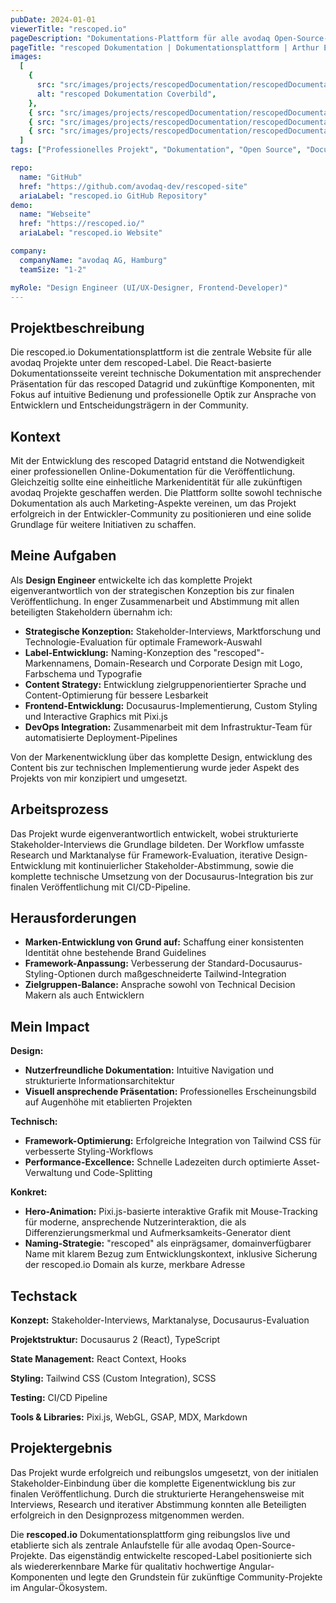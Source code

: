 ```yaml
---
pubDate: 2024-01-01
viewerTitle: "rescoped.io"
pageDescription: "Dokumentations-Plattform für alle avodaq Open-Source-Projekte"
pageTitle: "rescoped Dokumentation | Dokumentationsplattform | Arthur Ersosi"
images:
  [
    {
      src: "src/images/projects/rescopedDocumentation/rescopedDocumentation-cover.webp",
      alt: "rescoped Dokumentation Coverbild",
    },
    { src: "src/images/projects/rescopedDocumentation/rescopedDocumentation-01.webp", alt: "Hero-Bereich" },
    { src: "src/images/projects/rescopedDocumentation/rescopedDocumentation-02.webp", alt: "Dokumentation" },
    { src: "src/images/projects/rescopedDocumentation/rescopedDocumentation-03.webp", alt: "Nachrichten-Seite" },
  ]
tags: ["Professionelles Projekt", "Dokumentation", "Open Source", "Docusaurus", "React", "Frontend-Entwicklung"]

repo:
  name: "GitHub"
  href: "https://github.com/avodaq-dev/rescoped-site"
  ariaLabel: "rescoped.io GitHub Repository"
demo:
  name: "Webseite"
  href: "https://rescoped.io/"
  ariaLabel: "rescoped.io Website"

company:
  companyName: "avodaq AG, Hamburg"
  teamSize: "1-2"

myRole: "Design Engineer (UI/UX-Designer, Frontend-Developer)"
---
```


## Projektbeschreibung

Die rescoped.io Dokumentationsplattform ist die zentrale Website für alle avodaq Projekte unter dem rescoped-Label. Die
React-basierte Dokumentationsseite vereint technische Dokumentation mit ansprechender Präsentation für das rescoped
Datagrid und zukünftige Komponenten, mit Fokus auf intuitive Bedienung und professionelle Optik zur Ansprache von
Entwicklern und Entscheidungsträgern in der Community.

## Kontext

Mit der Entwicklung des rescoped Datagrid entstand die Notwendigkeit einer professionellen Online-Dokumentation für die
Veröffentlichung. Gleichzeitig sollte eine einheitliche Markenidentität für alle zukünftigen avodaq Projekte geschaffen
werden. Die Plattform sollte sowohl technische Dokumentation als auch Marketing-Aspekte vereinen, um das Projekt
erfolgreich in der Entwickler-Community zu positionieren und eine solide Grundlage für weitere Initiativen zu schaffen.

## Meine Aufgaben

Als **Design Engineer** entwickelte ich das komplette Projekt eigenverantwortlich von der strategischen Konzeption bis
zur finalen Veröffentlichung. In enger Zusammenarbeit und Abstimmung mit allen beteiligten Stakeholdern übernahm ich:

- **Strategische Konzeption:** Stakeholder-Interviews, Marktforschung und Technologie-Evaluation für optimale
  Framework-Auswahl
- **Label-Entwicklung:** Naming-Konzeption des "rescoped"-Markennamens, Domain-Research und Corporate Design mit Logo,
  Farbschema und Typografie
- **Content Strategy:** Entwicklung zielgruppenorientierter Sprache und Content-Optimierung für bessere Lesbarkeit
- **Frontend-Entwicklung:** Docusaurus-Implementierung, Custom Styling und Interactive Graphics mit Pixi.js
- **DevOps Integration:** Zusammenarbeit mit dem Infrastruktur-Team für automatisierte Deployment-Pipelines

Von der Markenentwicklung über das komplette Design, entwicklung des Content bis zur technischen Implementierung wurde
jeder Aspekt des Projekts von mir konzipiert und umgesetzt.

## Arbeitsprozess

Das Projekt wurde eigenverantwortlich entwickelt, wobei strukturierte Stakeholder-Interviews die Grundlage bildeten. Der
Workflow umfasste Research und Marktanalyse für Framework-Evaluation, iterative Design-Entwicklung mit kontinuierlicher
Stakeholder-Abstimmung, sowie die komplette technische Umsetzung von der Docusaurus-Integration bis zur finalen
Veröffentlichung mit CI/CD-Pipeline.

## Herausforderungen

- **Marken-Entwicklung von Grund auf:** Schaffung einer konsistenten Identität ohne bestehende Brand Guidelines
- **Framework-Anpassung:** Verbesserung der Standard-Docusaurus-Styling-Optionen durch maßgeschneiderte
  Tailwind-Integration
- **Zielgruppen-Balance:** Ansprache sowohl von Technical Decision Makern als auch Entwicklern

## Mein Impact

**Design:**

- **Nutzerfreundliche Dokumentation:** Intuitive Navigation und strukturierte Informationsarchitektur
- **Visuell ansprechende Präsentation:** Professionelles Erscheinungsbild auf Augenhöhe mit etablierten Projekten

**Technisch:**

- **Framework-Optimierung:** Erfolgreiche Integration von Tailwind CSS für verbesserte Styling-Workflows
- **Performance-Excellence:** Schnelle Ladezeiten durch optimierte Asset-Verwaltung und Code-Splitting

**Konkret:**

- **Hero-Animation:** Pixi.js-basierte interaktive Grafik mit Mouse-Tracking für moderne, ansprechende
  Nutzerinteraktion, die als Differenzierungsmerkmal und Aufmerksamkeits-Generator dient
- **Naming-Strategie:** "rescoped" als einprägsamer, domainverfügbarer Name mit klarem Bezug zum Entwicklungskontext,
  inklusive Sicherung der rescoped.io Domain als kurze, merkbare Adresse

## Techstack

**Konzept:** Stakeholder-Interviews, Marktanalyse, Docusaurus-Evaluation

**Projektstruktur:** Docusaurus 2 (React), TypeScript

**State Management:** React Context, Hooks

**Styling:** Tailwind CSS (Custom Integration), SCSS

**Testing:** CI/CD Pipeline

**Tools & Libraries:** Pixi.js, WebGL, GSAP, MDX, Markdown

## Projektergebnis

Das Projekt wurde erfolgreich und reibungslos umgesetzt, von der initialen Stakeholder-Einbindung über die komplette
Eigenentwicklung bis zur finalen Veröffentlichung. Durch die strukturierte Herangehensweise mit Interviews, Research und
iterativer Abstimmung konnten alle Beteiligten erfolgreich in den Designprozess mitgenommen werden.

Die **rescoped.io** Dokumentationsplattform ging reibungslos live und etablierte sich als zentrale Anlaufstelle für alle
avodaq Open-Source-Projekte. Das eigenständig entwickelte rescoped-Label positionierte sich als wiedererkennbare Marke
für qualitativ hochwertige Angular-Komponenten und legte den Grundstein für zukünftige Community-Projekte im
Angular-Ökosystem.
